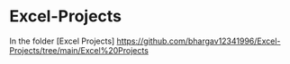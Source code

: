 # Excel-Projects

In the folder [Excel Projects] https://github.com/bhargav12341996/Excel-Projects/tree/main/Excel%20Projects
